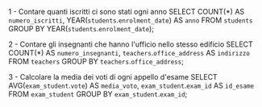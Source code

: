 1 - Contare quanti iscritti ci sono stati ogni anno
SELECT COUNT(*) AS `numero_iscritti`, YEAR(`students`.`enrolment_date`) AS `anno`
FROM `students`
GROUP BY YEAR(`students`.`enrolment_date`);

2 - Contare gli insegnanti che hanno l'ufficio nello stesso edificio
SELECT COUNT(*) AS `numero_insegnanti`, `teachers`.`office_address` AS `indirizzo`
FROM `teachers`
GROUP BY `teachers`.`office_address`;

3 - Calcolare la media dei voti di ogni appello d'esame
SELECT AVG(`exam_student`.`vote`) AS `media_voto`,
`exam_student`.`exam_id` AS `id_esame`
FROM `exam_student`
GROUP BY `exam_student`.`exam_id`;
